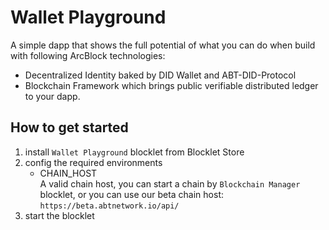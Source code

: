 # Wallet Playground

A simple dapp that shows the full potential of what you can do when build with following ArcBlock technologies:

- Decentralized Identity baked by DID Wallet and ABT-DID-Protocol
- Blockchain Framework which brings public verifiable distributed ledger to your dapp.

## How to get started

1. install `Wallet Playground` blocklet from Blocklet Store
2. config the required environments
    - CHAIN_HOST  
      A valid chain host, you can start a chain by `Blockchain Manager` blocklet, or you can use our beta chain host: `https://beta.abtnetwork.io/api/`
3. start the blocklet
